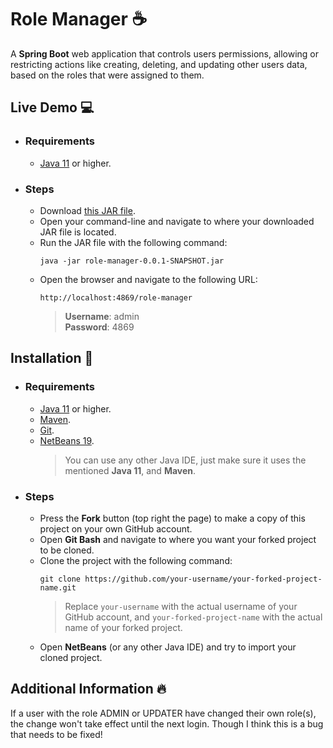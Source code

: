 # Role Manager ☕

A **Spring Boot** web application that controls users permissions, 
allowing or restricting actions like creating, deleting, and updating other users data, 
based on the roles that were assigned to them. </br>

## Live Demo 💻

- ### Requirements

  - [Java 11](https://docs.aws.amazon.com/corretto/latest/corretto-11-ug/downloads-list.html) or higher.

- ### Steps

  - Download [this JAR file](https://github.com/arzak21st/role-manager/releases/download/v0.0.1-SNAPSHOT/role-manager-0.0.1-SNAPSHOT.jar).
  - Open your command-line and navigate to where your downloaded JAR file is located.
  - Run the JAR file with the following command:
      ```
      java -jar role-manager-0.0.1-SNAPSHOT.jar
      ```
  - Open the browser and navigate to the following URL:
      ```
      http://localhost:4869/role-manager
      ```
      > **Username**: admin </br>
      > **Password**: 4869 </br>

## Installation 🔌

- ### Requirements

  - [Java 11](https://docs.aws.amazon.com/corretto/latest/corretto-11-ug/downloads-list.html) or higher.
  - [Maven](https://maven.apache.org/download.cgi).
  - [Git](https://git-scm.com/downloads).
  - [NetBeans 19](https://netbeans.apache.org/front/main/download/nb19/).
    > You can use any other Java IDE, just make sure it uses the mentioned **Java 11**, and **Maven**. </br>

- ### Steps

  - Press the **Fork** button (top right the page) to make a copy of this project on your own GitHub account.
  - Open **Git Bash** and navigate to where you want your forked project to be cloned.
  - Clone the project with the following command:
      ```
      git clone https://github.com/your-username/your-forked-project-name.git
      ```
      > Replace `your-username` with the actual username of your GitHub account, and `your-forked-project-name` with the actual name of your forked project. </br>
  - Open **NetBeans** (or any other Java IDE) and try to import your cloned project.

## Additional Information 🔥

If a user with the role ADMIN or UPDATER have changed their own role(s), the change won't take effect until the next login. 
Though I think this is a bug that needs to be fixed! </br>
